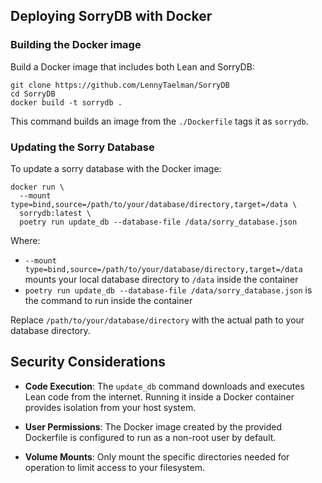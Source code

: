 ## Deploying SorryDB with Docker

### Building the Docker image

Build a Docker image that includes both Lean and SorryDB:

```shell
git clone https://github.com/LennyTaelman/SorryDB
cd SorryDB
docker build -t sorrydb .
```

This command builds an image from the `./Dockerfile` tags it as `sorrydb`.

### Updating the Sorry Database

To update a sorry database with the Docker image:

```shell
docker run \
  --mount type=bind,source=/path/to/your/database/directory,target=/data \
  sorrydb:latest \
  poetry run update_db --database-file /data/sorry_database.json
```

Where:
- `--mount type=bind,source=/path/to/your/database/directory,target=/data` mounts your local database directory to `/data` inside the container
- `poetry run update_db --database-file /data/sorry_database.json` is the command to run inside the container

Replace `/path/to/your/database/directory` with the actual path to your database directory.


## Security Considerations

- **Code Execution**: The `update_db` command downloads and executes Lean code from the internet. 
Running it inside a Docker container provides isolation from your host system.

- **User Permissions**: The Docker image created by the provided Dockerfile is configured to run as a non-root user by default. 

- **Volume Mounts**: Only mount the specific directories needed for operation to limit access to your filesystem.
